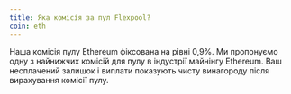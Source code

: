 ```yaml
---
title: Яка комісія за пул Flexpool?
coin: eth
---
```


Наша комісія пулу Ethereum фіксована на рівні 0,9%. Ми пропонуємо одну з найнижчих комісій для пулу в індустрії майнінгу Ethereum. Ваш несплачений залишок і виплати показують чисту винагороду після вирахування комісії пулу.
